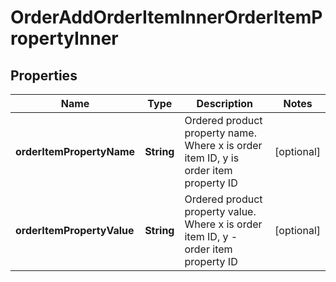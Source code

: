 

# OrderAddOrderItemInnerOrderItemPropertyInner

## Properties

Name | Type | Description | Notes
------------ | ------------- | ------------- | -------------
**orderItemPropertyName** | **String** | Ordered product property name. Where x is order item ID, y is order item property ID |  [optional]
**orderItemPropertyValue** | **String** | Ordered product property value. Where x is order item ID, y - order item property ID |  [optional]




